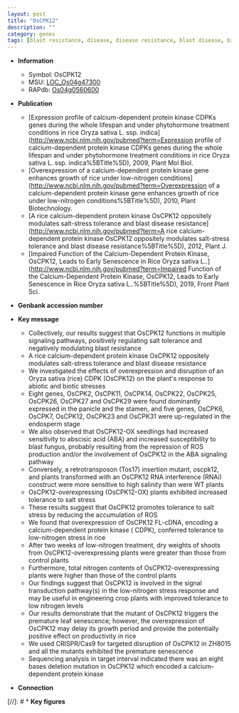 ```yaml
---
layout: post
title: "OsCPK12"
description: ""
category: genes
tags: [blast resistance, disease, disease resistance, blast disease, biotic stress, endosperm, blast, salinity, salt, salt tolerance, salt stress, nitrogen,  ABA , shoot, panicle, stamen, seedling, leaf, leaf senescence, senescence, growth, Kinase, protein kinase]
---
```


* **Information**  
    + Symbol: OsCPK12  
    + MSU: [LOC_Os04g47300](http://rice.uga.edu/cgi-bin/ORF_infopage.cgi?orf=LOC_Os04g47300)  
    + RAPdb: [Os04g0560600](http://rapdb.dna.affrc.go.jp/viewer/gbrowse_details/irgsp1?name=Os04g0560600)  

* **Publication**  
    + [Expression profile of calcium-dependent protein kinase CDPKs genes during the whole lifespan and under phytohormone treatment conditions in rice Oryza sativa L. ssp. indica](http://www.ncbi.nlm.nih.gov/pubmed?term=Expression profile of calcium-dependent protein kinase CDPKs genes during the whole lifespan and under phytohormone treatment conditions in rice Oryza sativa L. ssp. indica%5BTitle%5D), 2009, Plant Mol Biol.
    + [Overexpression of a calcium-dependent protein kinase gene enhances growth of rice under low-nitrogen conditions](http://www.ncbi.nlm.nih.gov/pubmed?term=Overexpression of a calcium-dependent protein kinase gene enhances growth of rice under low-nitrogen conditions%5BTitle%5D), 2010, Plant Biotechnology.
    + [A rice calcium-dependent protein kinase OsCPK12 oppositely modulates salt-stress tolerance and blast disease resistance](http://www.ncbi.nlm.nih.gov/pubmed?term=A rice calcium-dependent protein kinase OsCPK12 oppositely modulates salt-stress tolerance and blast disease resistance%5BTitle%5D), 2012, Plant J.
    + [Impaired Function of the Calcium-Dependent Protein Kinase, OsCPK12, Leads to Early Senescence in Rice Oryza sativa L..](http://www.ncbi.nlm.nih.gov/pubmed?term=Impaired Function of the Calcium-Dependent Protein Kinase, OsCPK12, Leads to Early Senescence in Rice Oryza sativa L..%5BTitle%5D), 2019, Front Plant Sci.

* **Genbank accession number**  

* **Key message**  
    + Collectively, our results suggest that OsCPK12 functions in multiple signaling pathways, positively regulating salt tolerance and negatively modulating blast resistance
    + A rice calcium-dependent protein kinase OsCPK12 oppositely modulates salt-stress tolerance and blast disease resistance
    + We investigated the effects of overexpression and disruption of an Oryza sativa (rice) CDPK (OsCPK12) on the plant's response to abiotic and biotic stresses
    + Eight genes, OsCPK2, OsCPK11, OsCPK14, OsCPK22, OsCPK25, OsCPK26, OsCPK27 and OsCPK29 were found dominantly expressed in the panicle and the stamen, and five genes, OsCPK6, OsCPK7, OsCPK12, OsCPK23 and OsCPK31 were up-regulated in the endosperm stage
    + We also observed that OsCPK12-OX seedlings had increased sensitivity to abscisic acid (ABA) and increased susceptibility to blast fungus, probably resulting from the repression of ROS production and/or the involvement of OsCPK12 in the ABA signaling pathway
    + Conversely, a retrotransposon (Tos17) insertion mutant, oscpk12, and plants transformed with an OsCPK12 RNA interference (RNAi) construct were more sensitive to high salinity than were WT plants
    + OsCPK12-overexpressing (OsCPK12-OX) plants exhibited increased tolerance to salt stress
    + These results suggest that OsCPK12 promotes tolerance to salt stress by reducing the accumulation of ROS
    + We found that overexpression of OsCPK12 FL-cDNA, encoding a calcium-dependent protein kinase ( CDPK), conferred tolerance to low-nitrogen stress in rice
    + After two weeks of low-nitrogen treatment, dry weights of shoots from OsCPK12-overexpressing plants were greater than those from control plants
    + Furthermore, total nitrogen contents of OsCPK12-overexpressing plants were higher than those of the control plants
    + Our findings suggest that OsCPK12 is involved in the signal transduction pathway(s) in the low-nitrogen stress response and may be useful in engineering crop plants with improved tolerance to low nitrogen levels
    + Our results demonstrate that the mutant of OsCPK12 triggers the premature leaf senescence; however, the overexpression of OsCPK12 may delay its growth period and provide the potentially positive effect on productivity in rice
    + We used CRISPR/Cas9 for targeted disruption of OsCPK12 in ZH8015 and all the mutants exhibited the premature senescence
    + Sequencing analysis in target interval indicated there was an eight bases deletion mutation in OsCPK12 which encoded a calcium-dependent protein kinase

* **Connection**  

[//]: # * **Key figures**  


